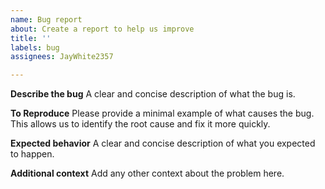 ```yaml
---
name: Bug report
about: Create a report to help us improve
title: ''
labels: bug
assignees: JayWhite2357

---
```


**Describe the bug**
A clear and concise description of what the bug is.

**To Reproduce**
Please provide a minimal example of what causes the bug. This allows us to identify the root cause and fix it more quickly.

**Expected behavior**
A clear and concise description of what you expected to happen.

**Additional context**
Add any other context about the problem here.
